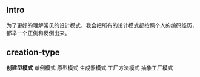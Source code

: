 ## Intro
为了更好的理解常见的设计模式，我会把所有的设计模式都按照个人的编码经历，都举一个正例和反例出来。

## creation-type
**创建型模式**
单例模式
原型模式
生成器模式
工厂方法模式
抽象工厂模式

